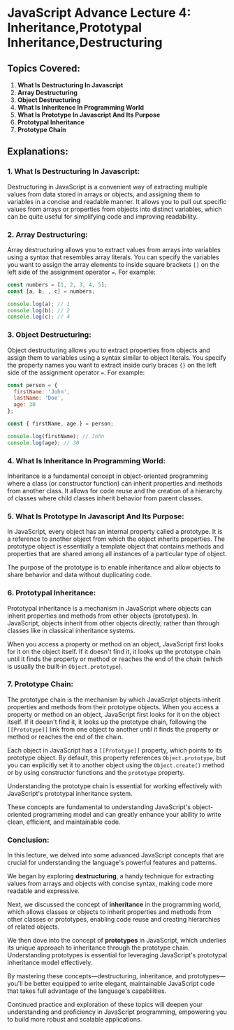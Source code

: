 # JavaScript Advance Lecture 4: Inheritance,Prototypal Inheritance,Destructuring 

## Topics Covered:

1. **What Is Destructuring In Javascript**
2. **Array Destructuring**
3. **Object Destructuring**
4. **What Is Inheritence In Programming World**
5. **What Is Prototype In Javascript And Its Purpose**
6. **Prototypal Inheritance**
7. **Prototype Chain**


## Explanations:

### 1. What Is Destructuring In Javascript:

Destructuring in JavaScript is a convenient way of extracting multiple values from data stored in arrays or objects, and assigning them to variables in a concise and readable manner. It allows you to pull out specific values from arrays or properties from objects into distinct variables, which can be quite useful for simplifying code and improving readability.

### 2. Array Destructuring:

Array destructuring allows you to extract values from arrays into variables using a syntax that resembles array literals. You can specify the variables you want to assign the array elements to inside square brackets `[]` on the left side of the assignment operator `=`. For example:

```javascript
const numbers = [1, 2, 3, 4, 5];
const [a, b, , c] = numbers;

console.log(a); // 1
console.log(b); // 2
console.log(c); // 4
```

### 3. Object Destructuring:

Object destructuring allows you to extract properties from objects and assign them to variables using a syntax similar to object literals. You specify the property names you want to extract inside curly braces `{}` on the left side of the assignment operator `=`. For example:

```javascript
const person = {
  firstName: 'John',
  lastName: 'Doe',
  age: 30
};

const { firstName, age } = person;

console.log(firstName); // John
console.log(age); // 30
```

### 4. What Is Inheritance In Programming World:

Inheritance is a fundamental concept in object-oriented programming where a class (or constructor function) can inherit properties and methods from another class. It allows for code reuse and the creation of a hierarchy of classes where child classes inherit behavior from parent classes.

### 5. What Is Prototype In Javascript And Its Purpose:

In JavaScript, every object has an internal property called a prototype. It is a reference to another object from which the object inherits properties. The prototype object is essentially a template object that contains methods and properties that are shared among all instances of a particular type of object.

The purpose of the prototype is to enable inheritance and allow objects to share behavior and data without duplicating code.

### 6. Prototypal Inheritance:

Prototypal inheritance is a mechanism in JavaScript where objects can inherit properties and methods from other objects (prototypes). In JavaScript, objects inherit from other objects directly, rather than through classes like in classical inheritance systems.

When you access a property or method on an object, JavaScript first looks for it on the object itself. If it doesn't find it, it looks up the prototype chain until it finds the property or method or reaches the end of the chain (which is usually the built-in `Object.prototype`).

### 7. Prototype Chain:

The prototype chain is the mechanism by which JavaScript objects inherit properties and methods from their prototype objects. When you access a property or method on an object, JavaScript first looks for it on the object itself. If it doesn't find it, it looks up the prototype chain, following the `[[Prototype]]` link from one object to another until it finds the property or method or reaches the end of the chain.

Each object in JavaScript has a `[[Prototype]]` property, which points to its prototype object. By default, this property references `Object.prototype`, but you can explicitly set it to another object using the `Object.create()` method or by using constructor functions and the `prototype` property.

Understanding the prototype chain is essential for working effectively with JavaScript's prototypal inheritance system.

These concepts are fundamental to understanding JavaScript's object-oriented programming model and can greatly enhance your ability to write clean, efficient, and maintainable code.

### Conclusion:

In this lecture, we delved into some advanced JavaScript concepts that are crucial for understanding the language's powerful features and patterns. 

We began by exploring **destructuring**, a handy technique for extracting values from arrays and objects with concise syntax, making code more readable and expressive.

Next, we discussed the concept of **inheritance** in the programming world, which allows classes or objects to inherit properties and methods from other classes or prototypes, enabling code reuse and creating hierarchies of related objects.

We then dove into the concept of **prototypes** in JavaScript, which underlies its unique approach to inheritance through the prototype chain. Understanding prototypes is essential for leveraging JavaScript's prototypal inheritance model effectively.

By mastering these concepts—destructuring, inheritance, and prototypes—you'll be better equipped to write elegant, maintainable JavaScript code that takes full advantage of the language's capabilities.

Continued practice and exploration of these topics will deepen your understanding and proficiency in JavaScript programming, empowering you to build more robust and scalable applications.